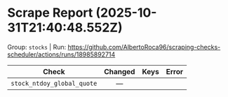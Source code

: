 # Scrape Report (2025-10-31T21:40:48.552Z)

Group: `stocks`  |  Run: https://github.com/AlbertoRoca96/scraping-checks-scheduler/actions/runs/18985892714

| Check | Changed | Keys | Error |
|---|:---:|:--|:--|
| `stock_ntdoy_global_quote` | — |  |  |
